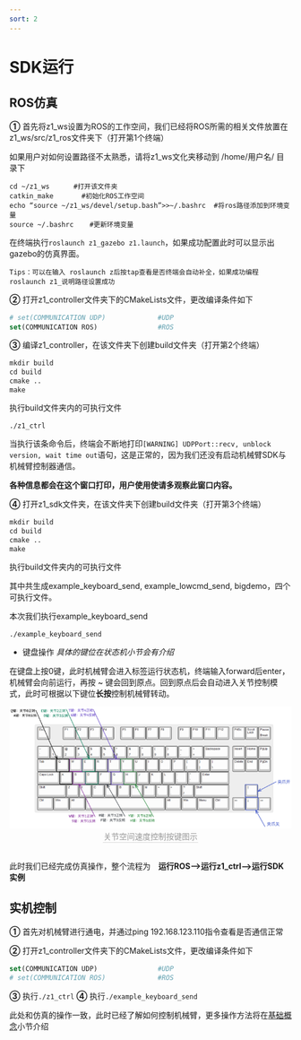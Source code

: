 ```yaml
---
sort: 2
---
```


# SDK运行

## ROS仿真

**①** 首先将z1_ws设置为ROS的工作空间，我们已经将ROS所需的相关文件放置在z1_ws/src/z1_ros文件夹下（打开第1个终端）

如果用户对如何设置路径不太熟悉，请将z1_ws文化夹移动到 /home/用户名/ 目录下
```shell
cd ~/z1_ws      #打开该文件夹
catkin_make       #初始化ROS工作空间
echo “source ~/z1_ws/devel/setup.bash”>>~/.bashrc  #将ros路径添加到环境变量
source ~/.bashrc    #更新环境变量
```
在终端执行`roslaunch z1_gazebo z1.launch`，如果成功配置此时可以显示出gazebo的仿真界面。

```
Tips：可以在输入 roslaunch z后按tap查看是否终端会自动补全，如果成功编程roslaunch z1_说明路径设置成功
```

**②** 打开z1_controller文件夹下的CMakeLists文件，更改编译条件如下

```cmake
# set(COMMUNICATION UDP)             #UDP
set(COMMUNICATION ROS)               #ROS
```
**③** 编译z1_controller，在该文件夹下创建build文件夹（打开第2个终端）
```shell
mkdir build
cd build
cmake ..
make
```
执行build文件夹内的可执行文件
```shell
./z1_ctrl
```
当执行该条命令后，终端会不断地打印`[WARNING] UDPPort::recv, unblock version, wait time out`语句，这是正常的，因为我们还没有启动机械臂SDK与机械臂控制器通信。

**各种信息都会在这个窗口打印，用户使用使请多观察此窗口内容。**

**④** 打开z1_sdk文件夹，在该文件夹下创建build文件夹（打开第3个终端）
```shell
mkdir build
cd build
cmake ..
make
```
执行build文件夹内的可执行文件

其中共生成example_keyboard_send, example_lowcmd_send, bigdemo，四个可执行文件。

本次我们执行example_keyboard_send
```shell
./example_keyboard_send
```
+ 键盘操作 *具体的键位在状态机小节会有介绍*

在键盘上按0键，此时机械臂会进入标签运行状态机，终端输入forward后enter，机械臂会向前运行，再按 ~ 键会回到原点。回到原点后会自动进入关节控制模式，此时可根据以下键位**长按**控制机械臂转动。

<center>
<img src="../img/joint_keyboard.png" style="zoom:100%" alt=" 图片不见了。。。 "/>
<br>
<div style="color:orange; border-bottom: 0.1px solid #d9d9d9;
display: inline-block;
color: #999;
padding: 1px;">关节空间速度控制按键图示</div>
</center>
<br>


此时我们已经完成仿真操作，整个流程为&emsp;**运行ROS-->运行z1_ctrl-->运行SDK实例**

## 实机控制

**①** 首先对机械臂进行通电，并通过ping 192.168.123.110指令查看是否通信正常

**②** 打开z1_controller文件夹下的CMakeLists文件，更改编译条件如下

```cmake
set(COMMUNICATION UDP)               #UDP
# set(COMMUNICATION ROS)             #ROS
```
**③** 执行`./z1_ctrl`
**④** 执行`./example_keyboard_send`

此处和仿真的操作一致，此时已经了解如何控制机械臂，更多操作方法将在[基础概念](1-basics/)小节介绍